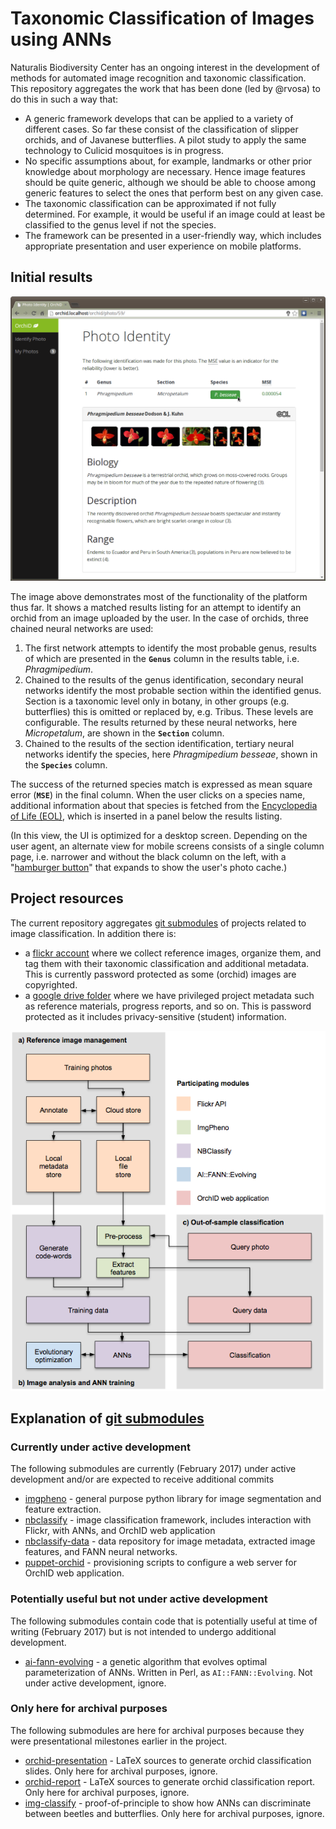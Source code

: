# Taxonomic Classification of Images using ANNs

Naturalis Biodiversity Center has an ongoing interest in the development of methods for
automated image recognition and taxonomic classification. This repository aggregates the
work that has been done (led by @rvosa) to do this in such a way that:
- A generic framework develops that can be applied to a variety of different cases. So
  far these consist of the classification of slipper orchids, and of Javanese butterflies.
  A pilot study to apply the same technology to Culicid mosquitoes is in progress.
- No specific assumptions about, for example, landmarks or other prior knowledge about
  morphology are necessary. Hence image features should be quite generic, although we
  should be able to choose among generic features to select the ones that perform best
  on any given case.
- The taxonomic classification can be approximated if not fully determined. For example,
  it would be useful if an image could at least be classified to the genus level if not
  the species.
- The framework can be presented in a user-friendly way, which includes appropriate 
  presentation and user experience on mobile platforms.
  
## Initial results

![UI example](orchid_desktop.png)

The image above demonstrates most of the functionality of the platform thus far. It shows
a matched results listing for an attempt to identify an orchid from an image uploaded by the
user. In the case of orchids, three chained neural networks are used:

1. The first network attempts to identify the most probable genus, results of which are 
   presented in the **`Genus`** column in the results table, i.e. _Phragmipedium_.
2. Chained to the results of the genus identification, secondary neural networks identify 
   the most probable section within the identified genus. Section is a taxonomic level only 
   in botany, in other groups (e.g. butterflies) this is omitted or replaced by, e.g. 
   Tribus. These levels are configurable. The results returned by these neural networks, 
   here _Micropetalum_, are shown in the **`Section`** column.
3. Chained to the results of the section identification, tertiary neural networks 
   identify the species, here _Phragmipedium besseae_, shown in the **`Species`** column.

The success of the returned species match is expressed as mean square error (**`MSE`**) in 
the final column. When the user clicks on a species name, additional information about that 
species is fetched from the [Encyclopedia of Life (EOL)](http://eol.org), which is inserted 
in a panel below the results listing.

(In this view, the UI is optimized for a desktop screen. Depending on the user 
agent, an alternate view for mobile screens consists of a single column page, i.e. 
narrower and without the black column on the left, with a 
"[hamburger button](https://en.wikipedia.org/wiki/Hamburger_button)" that expands to
show the user's photo cache.)

## Project resources

The current repository aggregates 
[git submodules](https://git-scm.com/book/en/v2/Git-Tools-Submodules) of projects related 
to image classification. In addition there is:

- a [flickr account](https://www.flickr.com/photos/113733456@N06/) where we collect reference
  images, organize them, and tag them with their taxonomic classification and additional 
  metadata. This is currently password protected as some (orchid) images are copyrighted.
- a [google drive folder](https://drive.google.com/drive/u/0/folders/0B8uRR3rysMcscjdtR0s0bEF2bmc)
  where we have privileged project metadata such as reference materials, progress reports, 
  and so on. This is password protected as it includes privacy-sensitive (student) information.

![Project structure](structure.png)

## Explanation of [git submodules](https://git-scm.com/book/en/v2/Git-Tools-Submodules)

### Currently under active development

The following submodules are currently (February 2017) under active development and/or
are expected to receive additional commits

- [imgpheno](https://github.com/naturalis/imgpheno) - general purpose python library for 
  image segmentation and feature extraction.
- [nbclassify](https://github.com/naturalis/nbclassify) - image classification framework,
  includes interaction with Flickr, with ANNs, and OrchID web application
- [nbclassify-data](https://github.com/naturalis/nbclassify-data) - data repository for
  image metadata, extracted image features, and FANN neural networks.
- [puppet-orchid](https://github.com/naturalis/puppet-orchid) - provisioning scripts to configure
  a web server for OrchID web application.

### Potentially useful but not under active development

The following submodules contain code that is potentially useful at time of writing (February
2017) but is not intended to undergo additional development.

- [ai-fann-evolving](https://github.com/naturalis/ai-fann-evolving) - a genetic algorithm that
  evolves optimal parameterization of ANNs. Written in Perl, as `AI::FANN::Evolving`. Not under 
  active development, ignore.

### Only here for archival purposes

The following submodules are here for archival purposes because they were presentational
milestones earlier in the project.

- [orchid-presentation](https://github.com/figure002/orchid-presentation) - LaTeX sources to
 generate orchid classification slides. Only here for archival purposes, ignore.
- [orchid-report](https://github.com/naturalis/orchid-report) - LaTeX sources to generate 
  orchid classification report. Only here for archival purposes, ignore.
- [img-classify](https://github.com/rvosa/img-classify) - proof-of-principle to show how ANNs
  can discriminate between beetles and butterflies. Only here for archival purposes, ignore.
